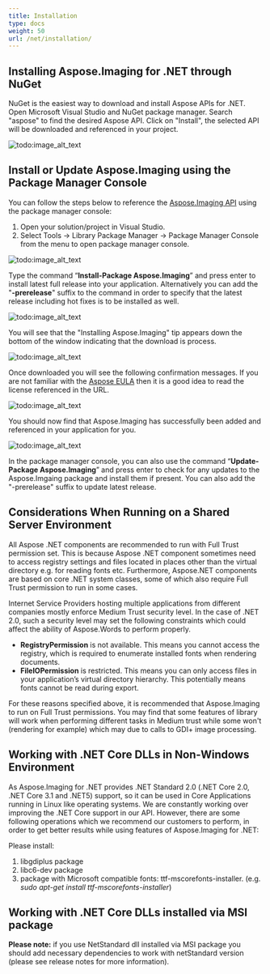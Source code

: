 ```yaml
---
title: Installation
type: docs
weight: 50
url: /net/installation/
---
```


## **Installing Aspose.Imaging for .NET through NuGet**
NuGet is the easiest way to download and install Aspose APIs for .NET. Open Microsoft Visual Studio and NuGet package manager. Search "aspose" to find the desired Aspose API. Click on "Install", the selected API will be downloaded and referenced in your project.

![todo:image_alt_text](installation_1.png)
## **Install or Update Aspose.Imaging using the Package Manager Console**
You can follow the steps below to reference the [Aspose.Imaging API](https://www.nuget.org/packages/Aspose.Imaging/) using the package manager console:

1. Open your solution/project in Visual Studio.
1. Select Tools -> Library Package Manager -> Package Manager Console from the menu to open package manager console.

![todo:image_alt_text](installation_2.png)

Type the command “**Install-Package Aspose.Imaging**” and press enter to install latest full release into your application. Alternatively you can add the "**-prerelease**" suffix to the command in order to specify that the latest release including hot fixes is to be installed as well.

![todo:image_alt_text](installation_3.png)

You will see that the "Installing Aspose.Imaging" tip appears down the bottom of the window indicating that the download is process. 

![todo:image_alt_text](installation_4.png)

Once downloaded you will see the following confirmation messages. If you are not familiar with the [Aspose EULA](https://company.aspose.com/legal/eula) then it is a good idea to read the license referenced in the URL. 

![todo:image_alt_text](installation_5.png)

You should now find that Aspose.Imaging has successfully been added and referenced in your application for you.

![todo:image_alt_text](installation_6.png)

In the package manager console, you can also use the command “**Update-Package Aspose.Imaging**” and press enter to check for any updates to the Aspose.Imgaing package and install them if present. You can also add the "-prerelease" suffix to update latest release.
## **Considerations When Running on a Shared Server Environment**
All Aspose .NET components are recommended to run with Full Trust permission set. This is because Aspose .NET component sometimes need to access registry settings and files located in places other than the virtual directory e.g. for reading fonts etc. Furthermore, Aspose.NET components are based on core .NET system classes, some of which also require Full Trust permission to run in some cases.

Internet Service Providers hosting multiple applications from different companies mostly enforce Medium Trust security level. In the case of .NET 2.0, such a security level may set the following constraints which could affect the ability of Aspose.Words to perform properly.

- **RegistryPermission** is not available. This means you cannot access the registry, which is required to enumerate installed fonts when rendering documents.
- **FileIOPermission** is restricted. This means you can only access files in your application’s virtual directory hierarchy. This potentially means fonts cannot be read during export.

For these reasons specified above, it is recommended that Aspose.Imaging to run on Full Trust permissions. You may find that some features of library will work when performing different tasks in Medium trust while some won't (rendering for example) which may due to calls to GDI+ image processing.
## **Working with .NET Core DLLs in Non-Windows Environment**
As Aspose.Imaging for .NET provides .NET Standard 2.0 (.NET Core 2.0, .NET Core 3.1 and .NET5) support, so it can be used in Core Applications running in Linux like operating systems. We are constantly working over improving the .NET Core support in our API. However, there are some following operations which we recommend our customers to perform, in order to get better results while using features of Aspose.Imaging for .NET:

Please install:

1. libgdiplus package
1. libc6-dev package
1. package with Microsoft compatible fonts: ttf-mscorefonts-installer. (e.g. *sudo apt-get install ttf-mscorefonts-installer*)
## **Working with .NET Core DLLs installed via MSI package**
**Please note:** if you use NetStandard dll installed via MSI package you should add necessary dependencies to work with netStandard version (please see release notes for more information).
